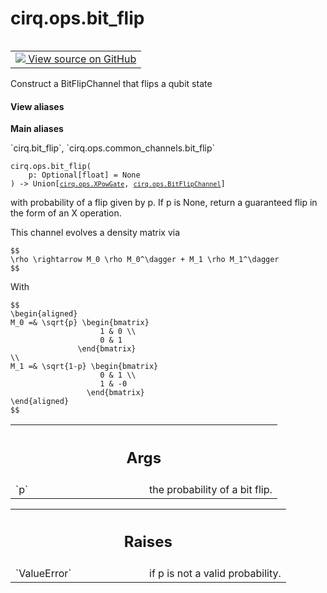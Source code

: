 <div itemscope itemtype="http://developers.google.com/ReferenceObject">
<meta itemprop="name" content="cirq.ops.bit_flip" />
<meta itemprop="path" content="Stable" />
</div>

# cirq.ops.bit_flip

<!-- Insert buttons and diff -->

<table class="tfo-notebook-buttons tfo-api" align="left">

<td>
  <a target="_blank" href="https://github.com/quantumlib/cirq/tree/master/cirq/ops/common_channels.py">
    <img src="https://www.tensorflow.org/images/GitHub-Mark-32px.png" />
    View source on GitHub
  </a>
</td>
</table>



Construct a BitFlipChannel that flips a qubit state

<section class="expandable">
  <h4 class="showalways">View aliases</h4>
  <p>
<b>Main aliases</b>
<p>`cirq.bit_flip`, `cirq.ops.common_channels.bit_flip`</p>
</p>
</section>

<pre class="devsite-click-to-copy prettyprint lang-py tfo-signature-link">
<code>cirq.ops.bit_flip(
    p: Optional[float] = None
) -> Union[<a href="../../cirq/ops/XPowGate.md"><code>cirq.ops.XPowGate</code></a>, <a href="../../cirq/ops/BitFlipChannel.md"><code>cirq.ops.BitFlipChannel</code></a>]
</code></pre>



<!-- Placeholder for "Used in" -->
with probability of a flip given by p. If p is None, return
a guaranteed flip in the form of an X operation.

This channel evolves a density matrix via

    $$
    \rho \rightarrow M_0 \rho M_0^\dagger + M_1 \rho M_1^\dagger
    $$

With

    $$
    \begin{aligned}
    M_0 =& \sqrt{p} \begin{bmatrix}
                        1 & 0 \\
                        0 & 1
                   \end{bmatrix}
    \\
    M_1 =& \sqrt{1-p} \begin{bmatrix}
                        0 & 1 \\
                        1 & -0
                     \end{bmatrix}
    \end{aligned}
    $$

<!-- Tabular view -->
 <table class="responsive fixed orange">
<colgroup><col width="214px"><col></colgroup>
<tr><th colspan="2"><h2 class="add-link">Args</h2></th></tr>

<tr>
<td>
`p`
</td>
<td>
the probability of a bit flip.
</td>
</tr>
</table>



<!-- Tabular view -->
 <table class="responsive fixed orange">
<colgroup><col width="214px"><col></colgroup>
<tr><th colspan="2"><h2 class="add-link">Raises</h2></th></tr>

<tr>
<td>
`ValueError`
</td>
<td>
if p is not a valid probability.
</td>
</tr>
</table>

